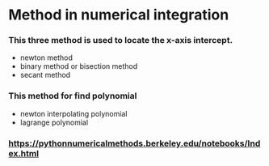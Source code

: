 # Method in numerical integration

### This three method is used to locate the x-axis intercept.

- newton method
- binary method or bisection method
- secant method

### This method for find polynomial

- newton interpolating polynomial
- lagrange polynomial




### https://pythonnumericalmethods.berkeley.edu/notebooks/Index.html
